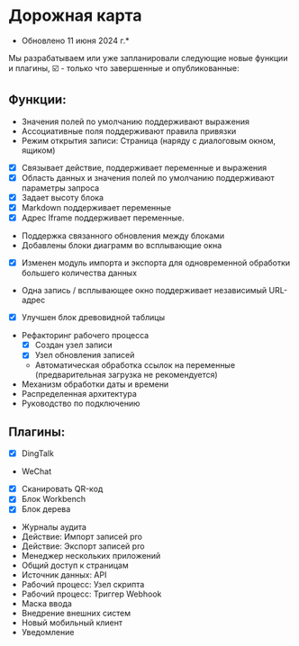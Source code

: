 # Дорожная карта

* Обновлено 11 июня 2024 г.*

Мы разрабатываем или уже запланировали следующие новые функции и плагины, ☑️ - только что завершенные и опубликованные:

## Функции:

- Значения полей по умолчанию поддерживают выражения
- Ассоциативные поля поддерживают правила привязки
- Режим открытия записи: Страница (наряду с диалоговым окном, ящиком)
- [x] Связывает действие, поддерживает переменные и выражения
- [x] Область данных и значения полей по умолчанию поддерживают параметры запроса
- [x] Задает высоту блока
- [x] Markdown поддерживает переменные
- [x] Адрес Iframe поддерживает переменные.
- Поддержка связанного обновления между блоками
- Добавлены блоки диаграмм во всплывающие окна
- [x] Изменен модуль импорта и экспорта для одновременной обработки большего количества данных
- Одна запись / всплывающее окно поддерживает независимый URL-адрес
- [x] Улучшен блок древовидной таблицы
- Рефакторинг рабочего процесса
  - [x] Создан узел записи
  - [x] Узел обновления записей
  - Автоматическая обработка ссылок на переменные (предварительная загрузка не рекомендуется)
- Механизм обработки даты и времени
- Распределенная архитектура
- Руководство по подключению
  
## Плагины:

- [x] DingTalk
- WeChat
- [x] Сканировать QR-код
- [x] Блок Workbench
- [x] Блок дерева
- Журналы аудита
- Действие: Импорт записей pro
- Действие: Экспорт записей pro
- Менеджер нескольких приложений
- Общий доступ к страницам
- Источник данных: API
- Рабочий процесс: Узел скрипта
- Рабочий процесс: Триггер Webhook
- Маска ввода
- Внедрение внешних систем
- Новый мобильный клиент
- Уведомление
